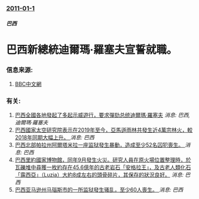 ### [2011-01-1](/news/2011/01/1/index.md)

##### 巴西
# 巴西新總統迪爾瑪·羅塞夫宣誓就職。




### 信息来源:

1. [BBC中文網](http://www.bbc.co.uk/zhongwen/simp/world/2011/01/110101_brazil_president.shtml)

### 有关:

1. [巴西全國各地發起了多起示威遊行，要求彈劾总统迪爾瑪·羅塞夫](/news/2015/03/15/巴西全國各地發起了多起示威遊行-要求彈劾总统迪爾瑪-羅塞夫.md) _消息: 巴西, 迪爾瑪·羅塞夫_
2. [巴西國家太空研究院表示在2019年至今，亞馬遜雨林共發生近4萬宗林火，較2018年同期大幅上升。 ](/news/2019/08/21/巴西國家太空研究院表示在2019年至今-亞馬遜雨林共發生近4萬宗林火-較2018年同期大幅上升.md) _消息: 巴西_
3. [巴西北部帕拉州阿爾塔米拉一座监狱發生暴動，造成至少52名囚犯喪生。 ](/news/2019/07/29/巴西北部帕拉州阿爾塔米拉一座监狱發生暴動-造成至少52名囚犯喪生.md) _消息: 巴西_
4. [巴西里約國家博物館，同年9月發生火災。研究人員在原火場位置整理時，於瓦礫堆中尋獲一枚約存在45.6億年的古老岩石「安格拉王」，及古老人類化石「露西亞」（Luzia）大約8成左右的頭骨碎片，其保存的狀況良好。](/news/2018/10/19/巴西里約國家博物館-同年9月發生火災-研究人員在原火場位置整理時-於瓦礫堆中尋獲一枚約存在456億年的古老岩石-安格拉.md) _消息: 巴西_
5. [巴西亚马逊州马瑙斯市的一所监狱發生骚乱，至少60人喪生。 ](/news/2017/01/1/巴西亚马逊州马瑙斯市的一所监狱發生骚乱-至少60人喪生.md) _消息: 巴西_
